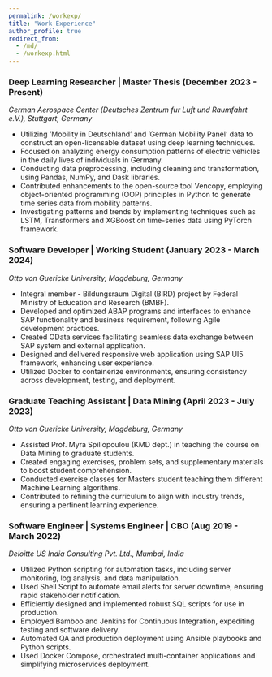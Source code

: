 ```yaml
---
permalink: /workexp/
title: "Work Experience"
author_profile: true
redirect_from:
  - /md/
  - /workexp.html
---
```


### Deep Learning Researcher | Master Thesis (December 2023 - Present)

_German Aerospace Center (Deutsches Zentrum fur Luft und Raumfahrt e.V.), Stuttgart, Germany_

* Utilizing ’Mobility in Deutschland’ and ’German Mobility Panel’ data to construct an open-licensable dataset using deep learning techniques.
* Focused on analyzing energy consumption patterns of electric vehicles in the daily lives of individuals in Germany.
* Conducting data preprocessing, including cleaning and transformation, using Pandas, NumPy, and Dask libraries.
* Contributed enhancements to the open-source tool Vencopy, employing object-oriented programming (OOP)
principles in Python to generate time series data from mobility patterns.
* Investigating patterns and trends by implementing techniques such as LSTM, Transformers and XGBoost on time-series data using PyTorch framework.

### Software Developer | Working Student (January 2023 - March 2024)

_Otto von Guericke University, Magdeburg, Germany_

* Integral member - Bildungsraum Digital (BIRD) project by Federal Ministry of Education and Research (BMBF).
* Developed and optimized ABAP programs and interfaces to enhance SAP functionality and business requirement,
following Agile development practices.
* Created OData services facilitating seamless data exchange between SAP system and external application.
* Designed and delivered responsive web application using SAP UI5 framework, enhancing user experience.
* Utilized Docker to containerize environments, ensuring consistency across development, testing, and deployment.

### Graduate Teaching Assistant | Data Mining (April 2023 - July 2023)

_Otto von Guericke University, Magdeburg, Germany_

* Assisted Prof. Myra Spiliopoulou (KMD dept.) in teaching the course on Data Mining to graduate students.
* Created engaging exercises, problem sets, and supplementary materials to boost student comprehension.
* Conducted exercise classes for Masters student teaching them different Machine Learning algorithms.
* Contributed to refining the curriculum to align with industry trends, ensuring a pertinent learning experience.

### Software Engineer | Systems Engineer | CBO (Aug 2019 - March 2022)

_Deloitte US India Consulting Pvt. Ltd., Mumbai, India_

* Utilized Python scripting for automation tasks, including server monitoring, log analysis, and data manipulation.
* Used Shell Script to automate email alerts for server downtime, ensuring rapid stakeholder notification.
* Efficiently designed and implemented robust SQL scripts for use in production.
* Employed Bamboo and Jenkins for Continuous Integration, expediting testing and software delivery.
* Automated QA and production deployment using Ansible playbooks and Python scripts.
* Used Docker Compose, orchestrated multi-container applications and simplifying microservices deployment.